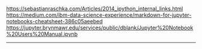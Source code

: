 https://sebastianraschka.com/Articles/2014_ipython_internal_links.html  
https://medium.com/ibm-data-science-experience/markdown-for-jupyter-notebooks-cheatsheet-386c05aeebed  
https://jupyter.brynmawr.edu/services/public/dblank/Jupyter%20Notebook%20Users%20Manual.ipynb  
*** 
